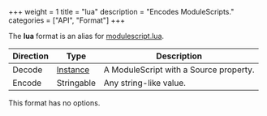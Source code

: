 +++
weight = 1
title = "lua"
description = "Encodes ModuleScripts."
categories = ["API", "Format"]
+++

The **lua** format is an alias for
[modulescript.lua](/api/formats/modulescript.lua.md).

| Direction | Type | Description |
| --- | --- | --- |
| Decode | [Instance](/api/types/Instance) | A ModuleScript with a Source property. |
| Encode | Stringable | Any string-like value. |

This format has no options.